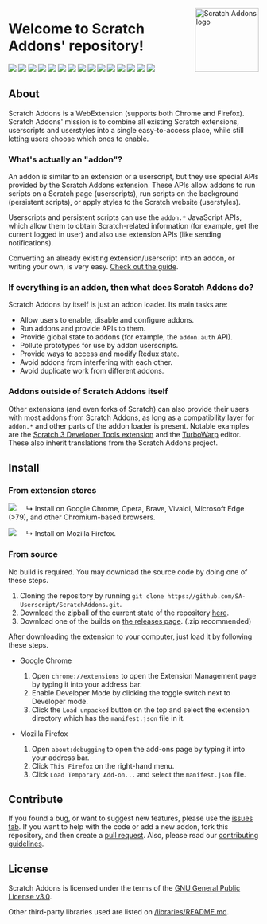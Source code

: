 <img src="https://raw.githubusercontent.com/SA-Userscript/ScratchAddons/master/images/icon.svg" alt="Scratch Addons logo" align="right" width="128px"></img>

# Welcome to Scratch Addons' repository!

[![](https://img.shields.io/github/stars/SA-Userscript/ScratchAddons?color=blue&style=flat-square)](https://github.com/SA-Userscript/ScratchAddons/stargazers)
[![](https://img.shields.io/github/forks/SA-Userscript/ScratchAddons?color=blue&style=flat-square)](https://github.com/SA-Userscript/ScratchAddons/network/members)
[![](https://img.shields.io/github/watchers/SA-Userscript/ScratchAddons?color=blue&style=flat-square)](https://github.com/SA-Userscript/ScratchAddons/watchers)
[![](https://img.shields.io/github/issues/SA-Userscript/ScratchAddons?color=green&style=flat-square)](https://github.com/SA-Userscript/ScratchAddons/issues)
[![](https://img.shields.io/github/issues-pr/SA-Userscript/ScratchAddons?color=green&style=flat-square)](https://github.com/SA-Userscript/ScratchAddons/pulls)
[![](https://img.shields.io/github/license/SA-Userscript/ScratchAddons?style=flat-square)](https://github.com/SA-Userscript/ScratchAddons/blob/master/LICENSE) <!-- 2 spaces -->
[![](https://img.shields.io/chrome-web-store/v/fbeffbjdlemaoicjdapfpikkikjoneco?style=flat-square&logo=google-chrome&logoColor=white&label=version&color=4285F4)](https://chrome.google.com/webstore/detail/fbeffbjdlemaoicjdapfpikkikjoneco)
[![](https://img.shields.io/chrome-web-store/users/fbeffbjdlemaoicjdapfpikkikjoneco?style=flat-square&logo=google-chrome&logoColor=white&label=users&color=4285F4)](https://chrome.google.com/webstore/detail/fbeffbjdlemaoicjdapfpikkikjoneco)
[![](https://img.shields.io/amo/v/scratch-messaging-extension?style=flat-square&logo=firefox-browser&logoColor=white&label=version&color=FF7139)](https://addons.mozilla.org/firefox/addon/scratch-messaging-extension/)
[![](https://img.shields.io/amo/users/scratch-messaging-extension?style=flat-square&logo=firefox-browser&logoColor=white&label=users&color=FF7139)](https://addons.mozilla.org/firefox/addon/scratch-messaging-extension/)
[![](https://img.shields.io/github/v/release/SA-Userscript/ScratchAddons?style=flat-square&logo=github&logoColor=white&label=version&color=181717)](https://github.com/SA-Userscript/ScratchAddons/releases)
[![](https://img.shields.io/github/downloads/SA-Userscript/ScratchAddons/total?style=flat-square&logo=github&logoColor=white&label=downloads&color=181717)](https://github.com/SA-Userscript/ScratchAddons/releases)
[![](https://img.shields.io/badge/discuss-on_github-181717.svg?style=flat-square)](https://github.com/SA-Userscript/ScratchAddons/discussions)
[![](https://img.shields.io/badge/chat-on_discord-7289da.svg?style=flat-square)](https://discord.gg/R5NBqwMjNc)
[![](https://img.shields.io/badge/website-scratchaddons.com-ff7b26.svg?style=flat-square)](https://scratchaddons.com)

## About

Scratch Addons is a WebExtension (supports both Chrome and Firefox). Scratch Addons' mission is to combine all existing Scratch extensions, userscripts and userstyles into a single easy-to-access place, while still letting users choose which ones to enable.

### What's actually an "addon"?

An addon is similar to an extension or a userscript, but they use special APIs provided by the Scratch Addons extension. These APIs allow addons to run scripts on a Scratch page (userscripts), run scripts on the background (persistent scripts), or apply styles to the Scratch website (userstyles).

Userscripts and persistent scripts can use the `addon.*` JavaScript APIs, which allow them to obtain Scratch-related information (for example, get the current logged in user) and also use extension APIs (like sending notifications).

Converting an already existing extension/userscript into an addon, or writing your own, is very easy. [Check out the guide](https://scratchaddons.com/docs/develop/getting-started/creating-an-addon/).

### If everything is an addon, then what does Scratch Addons do?

Scratch Addons by itself is just an addon loader. Its main tasks are:

- Allow users to enable, disable and configure addons.
- Run addons and provide APIs to them.
- Provide global state to addons (for example, the `addon.auth` API).
- Pollute prototypes for use by addon userscripts.
- Provide ways to access and modify Redux state.
- Avoid addons from interfering with each other.
- Avoid duplicate work from different addons.

### Addons outside of Scratch Addons itself

Other extensions (and even forks of Scratch) can also provide their users with most addons from Scratch Addons, as long as a compatibility layer for `addon.*` and other parts of the addon loader is present. Notable examples are the [Scratch 3 Developer Tools extension](https://github.com/SA-Userscript/DevtoolsExtension) and the [TurboWarp](https://github.com/TurboWarp/scratch-gui/tree/develop/src/addons) editor. These also inherit translations from the Scratch Addons project.

## Install

### From extension stores

[![](https://img.shields.io/chrome-web-store/v/fbeffbjdlemaoicjdapfpikkikjoneco?style=flat-square&logo=google-chrome&logoColor=white&label=install&color=4285F4)](https://chrome.google.com/webstore/detail/fbeffbjdlemaoicjdapfpikkikjoneco)
&nbsp;&nbsp;&nbsp;&nbsp;↳ Install on Google Chrome, Opera, Brave, Vivaldi, Microsoft Edge (>79), and other Chromium-based browsers.

[![](https://img.shields.io/amo/v/scratch-messaging-extension?style=flat-square&logo=firefox-browser&logoColor=white&label=install&color=FF7139)](https://addons.mozilla.org/firefox/addon/scratch-messaging-extension/)
&nbsp;&nbsp;&nbsp;&nbsp;↳ Install on Mozilla Firefox.

### From source

No build is required. You may download the source code by doing one of these steps.

1. Cloning the repository by running `git clone https://github.com/SA-Userscript/ScratchAddons.git`.
2. Download the zipball of the current state of the repository [here](https://github.com/SA-Userscript/ScratchAddons/archive/master.zip).
3. Download one of the builds on [the releases page](https://github.com/SA-Userscript/ScratchAddons/releases). (.zip recommended)

After downloading the extension to your computer, just load it by following these steps.

- Google Chrome

  1. Open `chrome://extensions` to open the Extension Management page by typing it into your address bar.
  2. Enable Developer Mode by clicking the toggle switch next to Developer mode.
  3. Click the `Load unpacked` button on the top and select the extension directory which has the `manifest.json` file in it.

- Mozilla Firefox
  1. Open `about:debugging` to open the add-ons page by typing it into your address bar.
  2. Click `This Firefox` on the right-hand menu.
  3. Click `Load Temporary Add-on...` and select the `manifest.json` file.

## Contribute

If you found a bug, or want to suggest new features, please use the [issues tab](https://github.com/SA-Userscript/ScratchAddons/issues). If you want to help with the code or add a new addon, fork this repository, and then create a [pull request](https://github.com/SA-Userscript/ScratchAddons/pulls). Also, please read our [contributing guidelines](https://github.com/SA-Userscript/ScratchAddons/blob/master/CONTRIBUTING.md).

## License

Scratch Addons is licensed under the terms of the [GNU General Public License v3.0](https://github.com/SA-Userscript/ScratchAddons/blob/master/LICENSE).

Other third-party libraries used are listed on [/libraries/README.md](https://github.com/SA-Userscript/ScratchAddons/tree/master/libraries#readme).
